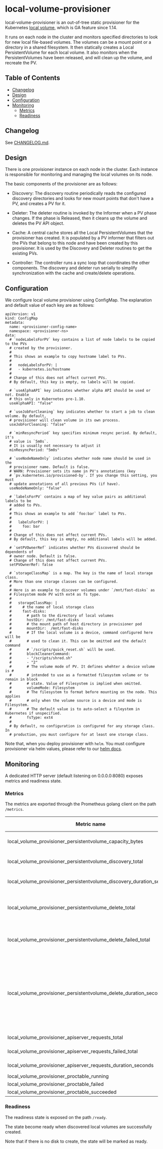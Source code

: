 # local-volume-provisioner

local-volume-provisioner is an out-of-tree static provisioner for the
Kubernetes [local volume](https://kubernetes.io/docs/concepts/storage/volumes/#local), which is GA feature since 1.14.

It runs on each node in the cluster and monitors specified directories to look for
new local file-based volumes.  The volumes can be a mount point or a directory in
a shared filesystem.  It then statically creates a Local PersistentVolume for each
local volume.  It also monitors when the PersistentVolumes have been released, and
will clean up the volume, and recreate the PV.

## Table of Contents

- [Changelog](#changelog)
- [Design](#design)
- [Configuration](#configuration)
- [Monitoring](#monitoring)
  * [Metrics](#metrics)
  * [Readiness](#readiness)

## Changelog

See [CHANGELOG.md](../CHANGELOG.md).

## Design

There is one provisioner instance on each node in the cluster.  Each instance is
responsible for monitoring and managing the local volumes on its node.

The basic components of the provisioner are as follows:

- Discovery: The discovery routine periodically reads the configured discovery
  directories and looks for new mount points that don't have a PV, and creates
  a PV for it.

- Deleter: The deleter routine is invoked by the Informer when a PV phase changes.
  If the phase is Released, then it cleans up the volume and deletes the PV API
  object.

- Cache: A central cache stores all the Local PersistentVolumes that the provisioner
  has created.  It is populated by a PV informer that filters out the PVs that
  belong to this node and have been created by this provisioner.  It is used by
  the Discovery and Deleter routines to get the existing PVs.

- Controller: The controller runs a sync loop that coordinates the other components.
  The discovery and deleter run serially to simplify synchronization with the cache
  and create/delete operations.

## Configuration

We configure local volume provisioner using ConfigMap. The explanation and
default value of each key are as follows:

```
apiVersion: v1
kind: ConfigMap
metadata:
  name: <provisioner-config-name>
  namespace: <provisioner-ns>
data:
  # `nodeLabelsForPV` key contains a list of node labels to be copied to the PVs
  # created by the provisioner.
  #
  # This shows an example to copy hostname label to PVs.
  #
  #   nodeLabelsForPV: |
  #   - kubernetes.io/hostname
  #
  # Change of this does not affect current PVs.
  # By default, this key is empty, no labels will be copied.

  # `useAlphaAPI` key indicates whether alpha API should be used or not. Enable
  # this only in Kubernetes pre-1.10.
  useAlphaAPI: "false"

  # `useJobForCleaning` key indicates whether to start a job to clean volume. By default,
  # provisioner will clean volume in its own process.
  useJobForCleaning: "false"

  # `minResyncPeriod` key specifies minimum resync period. By default, it's
  # value is `5m0s`.
  # It is usually not necessary to adjust it
  minResyncPeriod: "5m0s"

  # `useNodeNameOnly` indicates whether node name should be used in the
  # provisioner name. Default is false.
  # WARN: Provisioner sets its name in PV's annotations (key
  # `pv.kubernetes.io/provisioned-by`. If you change this setting, you must
  # update annotations of all previous PVs (if have).
  useNodeNameOnly: "false"

  # `labelsForPV` contains a map of key value pairs as additional labels to be
  # added to PVs.
  #
  # This shows an example to add `foo:bar` label to PVs.
  #
  #   labelsForPV: |
  #     foo: bar
  #
  # Change of this does not affect current PVs.
  # By default, this key is empty, no additional labels will be added.

  # `setPVOwnerRef` indicates whether PVs discovered should be dependents of
  # owner node. Default is false.
  # Change of this does not affect current PVs.
  setPVOwnerRef: false

  # `storageClassMap` is a map. The key is the name of local storage class.
  # More than one storage classes can be configured.
  #
  # Here is an example to discover volumes under `/mnt/fast-disks` as
  # Filesystem mode PV with ext4 as fs type.
  #
  #   storageClassMap: |
  #     # the name of local storage class
  #     fast-disks:
  #       # path to the directory of local volumes
  #       hostDir: /mnt/fast-disks
  #       # the mount path of host directory in provisioner pod
  #       mountDir:  /mnt/fast-disks
  #       # If the local volume is a device, command configured here will be
  #       # used to clean it. This can be omitted and the default command
  #       # `/scripts/quick_reset.sh` will be used.
  #       blockCleanerCommand:
  #       - "/scripts/shred.sh"
  #       - "2"
  #       # The volume mode of PV. It defines whehter a device volume is #
  #       # intended to use as a formatted filesystem volume or to remain in block
  #       # state. Value of Filesystem is implied when omitted.
  #       volumeMode: Filesystem
  #       # The filesystem to format before mounting on the node. This applies
  #       # only when the volume source is a device and mode is Filesystem.
  #       # The default value is to auto-select a fileystem in Kubernetes if unspecified.
  #       fsType: ext4
  #
  # By default, no configuration is configured for any storage class. In
  # production, you must configure for at least one storage class.
```

Note that, when you deploy provisioner with `helm`. You must configure
provisioner via helm values, please refer to our [helm docs](/helm).

## Monitoring

A dedicated HTTP server (default listening on 0.0.0.0:8080) exposes metrics and
readiness state.

### Metrics

The metrics are exported through the Prometheus golang client on the path `/metrics`.

| Metric name                                                   | Metric type | Labels                                                                                                                                                                             |
| ----------                                                    | ----------- | -----------                                                                                                                                                                        |
| local_volume_provisioner_persistentvolume_capacity_bytes      | Gauge       | `mode`=&lt;persistentvolume-mode&gt;                                                                                                                                               |
| local_volume_provisioner_persistentvolume_discovery_total     | Counter     | `mode`=&lt;persistentvolume-mode&gt;                                                                                                                                               |
| local_volume_provisioner_persistentvolume_discovery_duration_seconds   | Histogram   | `mode`=&lt;persistentvolume-mode&gt;                                                                                                                                               |
| local_volume_provisioner_persistentvolume_delete_total        | Counter     | `mode`=&lt;persistentvolume-mode&gt; <br> `type`=&lt;process&#124;job&gt;                                                                                                          |
| local_volume_provisioner_persistentvolume_delete_failed_total | Counter     | `mode`=&lt;persistentvolume-mode&gt; <br> `type`=&lt;process&#124;job&gt;                                                                                                          |
| local_volume_provisioner_persistentvolume_delete_duration_seconds      | Histogram   | `mode`=&lt;persistentvolume-mode&gt; <br> `type`=&lt;process&#124;job&gt; <br> `capacity`=&lt;volume-capacity-breakdown-by-500G&gt; <br> `cleanup_command`=&lt;cleanup-command&gt; |
| local_volume_provisioner_apiserver_requests_total             | Counter     | `method`=&lt;request-method&gt;                                                                                                                                                    |
| local_volume_provisioner_apiserver_requests_failed_total      | Counter     | `method`=&lt;request-method&gt;                                                                                                                                                    |
| local_volume_provisioner_apiserver_requests_duration_seconds           | Histogram   | `method`=&lt;request-method&gt;                                                                                                                                                    |
| local_volume_provisioner_proctable_running                    | Gauge       |                                                                                                                                                                                    |
| local_volume_provisioner_proctable_failed                     | Gauge       |                                                                                                                                                                                    |
| local_volume_provisioner_proctable_succeeded                  | Gauge       |                                                                                                                                                                                    |

### Readiness

The readiness state is exposed on the path `/ready`.

The state become ready when discovered local volumes are successfully created.

Note that if there is no disk to create, the state will be marked as ready.
